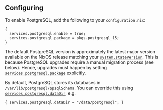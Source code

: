 ## Configuring

To enable PostgreSQL, add the following to your `configuration.nix`:

```programlisting
{
  services.postgresql.enable = true;
  services.postgresql.package = pkgs.postgresql_15;
}
```

The default PostgreSQL version is approximately the latest major version available on the NixOS release matching your [`system.stateVersion`](options.html#opt-system.stateVersion). This is because PostgreSQL upgrades require a manual migration process (see below). Hence, upgrades must happen by setting [`services.postgresql.package`](options.html#opt-services.postgresql.package) explicitly.

By default, PostgreSQL stores its databases in `/var/lib/postgresql/$psqlSchema`. You can override this using [`services.postgresql.dataDir`](options.html#opt-services.postgresql.dataDir), e.g.

```programlisting
{ services.postgresql.dataDir = "/data/postgresql"; }
```
